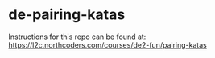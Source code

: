 # de-pairing-katas

Instructions for this repo can be found at: https://l2c.northcoders.com/courses/de2-fun/pairing-katas
